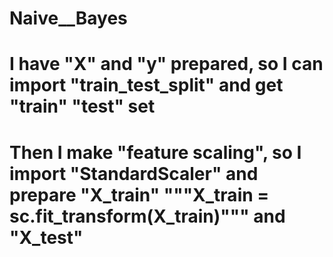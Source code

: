 # Naive__Bayes
# I have "X" and "y" prepared, so I can import "train_test_split" and get "train" "test" set
# Then I make "feature scaling", so I import "StandardScaler" and prepare "X_train" """X_train  = sc.fit_transform(X_train)""" and "X_test"
